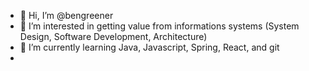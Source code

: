 - 👋 Hi, I’m @bengreener
- 👀 I’m interested in getting value from informations systems (System Design, Software Development, Architecture)
- 🌱 I’m currently learning Java, Javascript, Spring, React, and git 
- <!---
- 💞️ I’m looking to collaborate on ...
- 📫 How to reach me ...
--->

<!---
bengreener/bengreener is a ✨ special ✨ repository because its `README.md` (this file) appears on your GitHub profile.
You can click the Preview link to take a look at your changes.
--->
